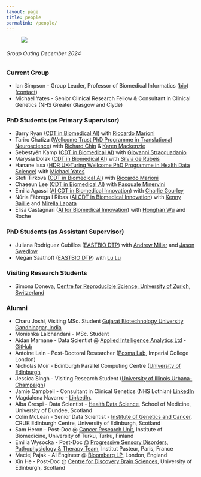 ```yaml
---
layout: page
title: people
permalink: /people/
---
```


<figure>
   <img src='/assets/GroupAndaluzSmallDec2024.jpg' style='max-width:750px;' />
</figure>
<h6><i>Group Outing December 2024</i></h6>

### Current Group
- Ian Simpson - Group Leader, Professor of Biomedical Informatics ([bio](/people/iansimpson.html)) ([contact](mailto:ian.simpson@ed.ac.uk))
- Michael Yates - Senior Clinical Research Fellow & Consultant in Clinical Genetics (NHS Greater Glasgow and Clyde)

### PhD Students (as Primary Supervisor)
- Barry Ryan ([CDT in Biomedical AI](https://web.inf.ed.ac.uk/cdt/biomedical-ai)) with [Riccardo Marioni](https://www.ed.ac.uk/centre-genomic-medicine/research-groups/marioni-group)
- Tariro Chatiza ([Wellcome Trust PhD Programme in Translational Neuroscience](https://www.edinburghneuroscience.ed.ac.uk/wellcome-trust-4-year-phd-translational-neuroscience)) with [Richard Chin](https://www.ed.ac.uk/profile/dr-richard-chin) & [Karen Mackenzie](https://www.ed.ac.uk/inflammation-research/people/principal-investigators/dr-karen-mackenzie)
- Sebestyén Kamp ([CDT in Biomedical AI](https://web.inf.ed.ac.uk/cdt/biomedical-ai)) with [Giovanni Stracquadanio](https://www.stracquadaniolab.org/)
- Marysia Dolak ([CDT in Biomedical AI](https://web.inf.ed.ac.uk/cdt/biomedical-ai)) with [Silvia de Rubeis](https://profiles.mountsinai.org/silvia-de-rubeis)
- Hanane Issa ([HDR UK-Turing Wellcome PhD Programme in Health Data Science](https://www.hdruk.ac.uk/careers-in-health-data-science/further-education/phd-programme/)) with [Michael Yates](https://www.inf.ed.ac.uk/people/staff/Michael_Yates.html)
- Stefi Tirkova ([CDT in Biomedical AI](https://web.inf.ed.ac.uk/cdt/biomedical-ai)) with [Riccardo Marioni](https://www.ed.ac.uk/centre-genomic-medicine/research-groups/marioni-group)
- Chaeeun Lee ([CDT in Biomedical AI](https://web.inf.ed.ac.uk/cdt/biomedical-ai)) with [Pasquale Minervini](http://www.neuralnoise.com)
- Emilia Agassi ([AI CDT in Biomedical Innovation](https://www.ai4biomed.io)) with [Charlie Gourley](https://www.ed.ac.uk/profile/charlie-gourley)
- Núria Fàbrega I Ribas ([AI CDT in Biomedical Innovation](https://www.ai4biomed.io)) with [Kenny Baillie](https://baillielab.net) and [Mirella Lapata](https://homepages.inf.ed.ac.uk/mlap/)
- Elisa Castagnari ([AI for Biomedical Innovation](https://www.ai4biomed.io)) with [Honghan Wu](https://www.gla.ac.uk/schools/healthwellbeing/staff/honghanwu/) and Roche

### PhD Students (as Assistant Supervisor)
- Juliana Rodriguez Cubillos ([EASTBIO DTP](http://www.eastscotbiodtp.ac.uk)) with [Andrew Millar](https://www.ed.ac.uk/profile/andrew-millar) and [Jason Swedlow](https://www.dundee.ac.uk/people/jason-swedlow)
- Megan Saathoff ([EASTBIO DTP](http://www.eastscotbiodtp.ac.uk)) with [Lu Lu](https://www.ed.ac.uk/profile/lu-lu)

### Visiting Research Students
- Simona Doneva, [Centre for Reproducible Science, University of Zurich, Switzerland](https://www.crs.uzh.ch/en/people/team/Simona-Doneva.html)

### Alumni
- Charu Joshi, Visiting MSc. Student [Gujarat Biotechnology University Gandhinagar, India](https://gbu.edu.in)
- Monishka Lalchandani - MSc. Student
- Aidan Marnane -  Data Scientist @ [Applied Intelligence Analytics Ltd](https://www.aianalytics.ie/) - [GitHub](https://amarnane.github.io/about.html)
- Antoine Lain - Post-Doctoral Researcher ([Posma Lab](https://www.imperial.ac.uk/people/j.posma11/research.html), Imperial College London)
- Nicholas Moir - Edinburgh Parallel Computing Centre ([University of Edinburgh](https://www.ed.ac.uk/information-services)
- Jessica Singh - Visiting Research Student ([University of Illinois Urbana-Champaign](https://illinois.edu))
- Jamie Campbell - Consultant in Clinical Genetics (NHS Lothian) [LinkedIn](https://www.linkedin.com/in/jamie-campbell-b984601a8/)
- Magdalena Navarro - [LinkedIn](https://uk.linkedin.com/in/magdalena-navarro-torres-arpi-751b63131).
- Alba Crespi - Data Scientist - [Health Data Science](https://www.dundee.ac.uk/medicine/research/population-health-genomics/health-data-science), School of Medicine, University of Dundee, Scotland
- Colin McLean - Senior Data Scientist - [Institute of Genetics and Cancer](https://www.ed.ac.uk/cancer-centre/research/hall-group), CRUK Edinburgh Centre, University of Edinburgh, Scotland
- Sam Heron - Post-Doc @ [Cancer Research Unit](https://www.utu.fi/en/university/faculty-of-medicine/institute-of-biomedicine/research/cancer-research), Institute of Biomedicine, University of Turku, Turku, Finland
- Emilia Wysocka - Post-Doc @ [Progressive Sensory Disorders, Pathophysiology & Therapy Team](https://research.pasteur.fr/en/team/progressive-sensory-disorders-pathophysiology-and-therapy/), Institut Pasteur, Paris, France
- Maciej Pajak - AI Engineer @ [Bloomberg LP](https://www.bloomberg.com/company/), London, England
- Xin He - Post-Doc @ [Centre for Discovery Brain Sciences](https://www.ed.ac.uk/discovery-brain-sciences), University of Edinburgh, Scotland
